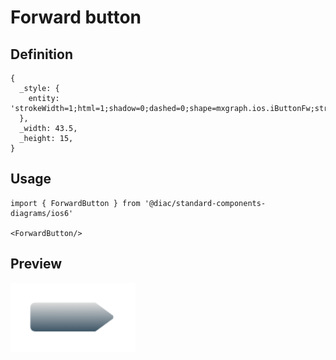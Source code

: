 # Forward button

## Definition

```
{
  _style: { 
    entity: 'strokeWidth=1;html=1;shadow=0;dashed=0;shape=mxgraph.ios.iButtonFw;strokeColor=#444444;fontColor=#ffffff;buttonText=;fontSize=8;fillColor=#dddddd;fillColor2=#3D5565;spacingRight=10;whiteSpace=wrap;align=center;sketch=0;',
  },
  _width: 43.5,
  _height: 15,
}
```

## Usage

```
import { ForwardButton } from '@diac/standard-components-diagrams/ios6'

<ForwardButton/>
```

## Preview

<img src="./forward-button.png" width="200"/>
